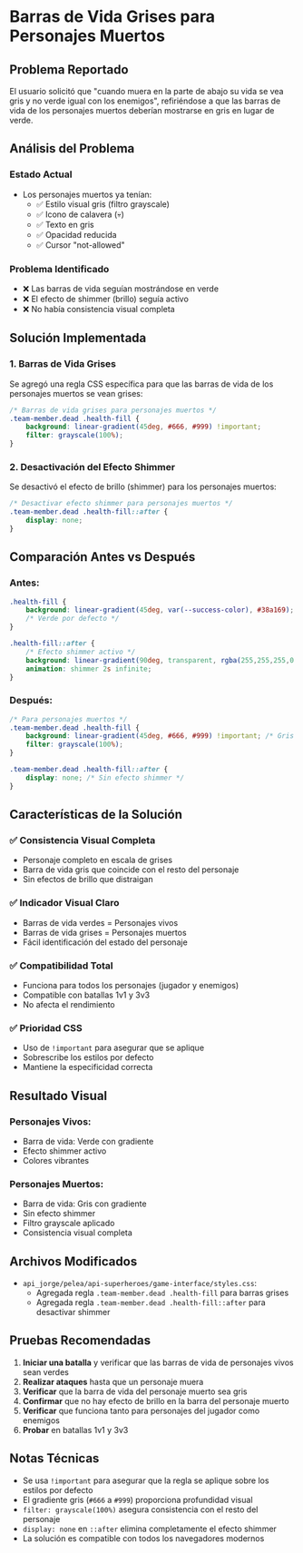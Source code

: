 # Barras de Vida Grises para Personajes Muertos

## Problema Reportado

El usuario solicitó que "cuando muera en la parte de abajo su vida se vea gris y no verde igual con los enemigos", refiriéndose a que las barras de vida de los personajes muertos deberían mostrarse en gris en lugar de verde.

## Análisis del Problema

### Estado Actual
- Los personajes muertos ya tenían:
  - ✅ Estilo visual gris (filtro grayscale)
  - ✅ Icono de calavera (💀)
  - ✅ Texto en gris
  - ✅ Opacidad reducida
  - ✅ Cursor "not-allowed"

### Problema Identificado
- ❌ Las barras de vida seguían mostrándose en verde
- ❌ El efecto de shimmer (brillo) seguía activo
- ❌ No había consistencia visual completa

## Solución Implementada

### 1. Barras de Vida Grises

Se agregó una regla CSS específica para que las barras de vida de los personajes muertos se vean grises:

```css
/* Barras de vida grises para personajes muertos */
.team-member.dead .health-fill {
    background: linear-gradient(45deg, #666, #999) !important;
    filter: grayscale(100%);
}
```

### 2. Desactivación del Efecto Shimmer

Se desactivó el efecto de brillo (shimmer) para los personajes muertos:

```css
/* Desactivar efecto shimmer para personajes muertos */
.team-member.dead .health-fill::after {
    display: none;
}
```

## Comparación Antes vs Después

### Antes:
```css
.health-fill {
    background: linear-gradient(45deg, var(--success-color), #38a169);
    /* Verde por defecto */
}

.health-fill::after {
    /* Efecto shimmer activo */
    background: linear-gradient(90deg, transparent, rgba(255,255,255,0.3), transparent);
    animation: shimmer 2s infinite;
}
```

### Después:
```css
/* Para personajes muertos */
.team-member.dead .health-fill {
    background: linear-gradient(45deg, #666, #999) !important; /* Gris */
    filter: grayscale(100%);
}

.team-member.dead .health-fill::after {
    display: none; /* Sin efecto shimmer */
}
```

## Características de la Solución

### ✅ **Consistencia Visual Completa**
- Personaje completo en escala de grises
- Barra de vida gris que coincide con el resto del personaje
- Sin efectos de brillo que distraigan

### ✅ **Indicador Visual Claro**
- Barras de vida verdes = Personajes vivos
- Barras de vida grises = Personajes muertos
- Fácil identificación del estado del personaje

### ✅ **Compatibilidad Total**
- Funciona para todos los personajes (jugador y enemigos)
- Compatible con batallas 1v1 y 3v3
- No afecta el rendimiento

### ✅ **Prioridad CSS**
- Uso de `!important` para asegurar que se aplique
- Sobrescribe los estilos por defecto
- Mantiene la especificidad correcta

## Resultado Visual

### Personajes Vivos:
- Barra de vida: Verde con gradiente
- Efecto shimmer activo
- Colores vibrantes

### Personajes Muertos:
- Barra de vida: Gris con gradiente
- Sin efecto shimmer
- Filtro grayscale aplicado
- Consistencia visual completa

## Archivos Modificados

- `api_jorge/pelea/api-superheroes/game-interface/styles.css`:
  - Agregada regla `.team-member.dead .health-fill` para barras grises
  - Agregada regla `.team-member.dead .health-fill::after` para desactivar shimmer

## Pruebas Recomendadas

1. **Iniciar una batalla** y verificar que las barras de vida de personajes vivos sean verdes
2. **Realizar ataques** hasta que un personaje muera
3. **Verificar** que la barra de vida del personaje muerto sea gris
4. **Confirmar** que no hay efecto de brillo en la barra del personaje muerto
5. **Verificar** que funciona tanto para personajes del jugador como enemigos
6. **Probar** en batallas 1v1 y 3v3

## Notas Técnicas

- Se usa `!important` para asegurar que la regla se aplique sobre los estilos por defecto
- El gradiente gris (`#666` a `#999`) proporciona profundidad visual
- `filter: grayscale(100%)` asegura consistencia con el resto del personaje
- `display: none` en `::after` elimina completamente el efecto shimmer
- La solución es compatible con todos los navegadores modernos 